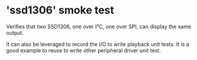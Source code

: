 # 'ssd1306' smoke test

Verifies that two SSD1306, one over I²C, one over SPI, can display the same
output.

It can also be leveraged to record the I/O to write playback unit tests. It is a
good example to reuse to write other peripheral driver unit test.
